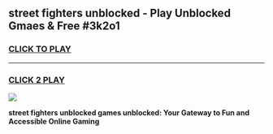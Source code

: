 
## street fighters unblocked - Play Unblocked Gmaes & Free #3k2o1
<h3>
<a href="https://news.freeplayer.one?title=street_fighters_unblocked&ref=24F">CLICK TO PLAY</a></h3>
<hr>

<h3>
<a href="https://news.freeplayer.one?title=street_fighters_unblocked&ref=24F">CLICK 2 PLAY</a>
  
</h3>

<a href="https://news.freeplayer.one?title=street_fighters_unblocked&ref=24F/"><img src="https://clearcache.store/games.png"></a>


**street fighters unblocked games unblocked: Your Gateway to Fun and Accessible Online Gaming**

